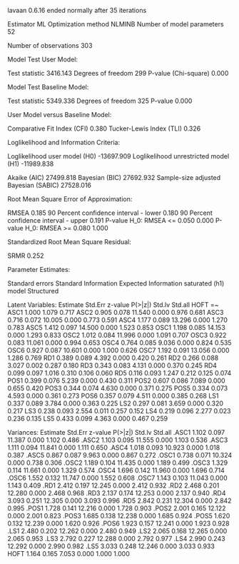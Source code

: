 lavaan 0.6.16 ended normally after 35 iterations

  Estimator                                         ML
  Optimization method                           NLMINB
  Number of model parameters                        52

  Number of observations                           303

Model Test User Model:
                                                      
  Test statistic                              3416.143
  Degrees of freedom                               299
  P-value (Chi-square)                           0.000

Model Test Baseline Model:

  Test statistic                              5349.336
  Degrees of freedom                               325
  P-value                                        0.000

User Model versus Baseline Model:

  Comparative Fit Index (CFI)                    0.380
  Tucker-Lewis Index (TLI)                       0.326

Loglikelihood and Information Criteria:

  Loglikelihood user model (H0)             -13697.909
  Loglikelihood unrestricted model (H1)     -11989.838
                                                      
  Akaike (AIC)                               27499.818
  Bayesian (BIC)                             27692.932
  Sample-size adjusted Bayesian (SABIC)      27528.016

Root Mean Square Error of Approximation:

  RMSEA                                          0.185
  90 Percent confidence interval - lower         0.180
  90 Percent confidence interval - upper         0.191
  P-value H_0: RMSEA <= 0.050                    0.000
  P-value H_0: RMSEA >= 0.080                    1.000

Standardized Root Mean Square Residual:

  SRMR                                           0.252

Parameter Estimates:

  Standard errors                             Standard
  Information                                 Expected
  Information saturated (h1) model          Structured

Latent Variables:
                   Estimate  Std.Err  z-value  P(>|z|)   Std.lv  Std.all
  HOFT =~                                                               
    ASC1              1.000                               1.079    0.717
    ASC2              0.905    0.078   11.540    0.000    0.976    0.681
    ASC3              0.716    0.072   10.005    0.000    0.773    0.591
    ASC4              1.177    0.089   13.296    0.000    1.270    0.783
    ASC5              1.412    0.097   14.500    0.000    1.523    0.853
    OSC1              1.198    0.085   14.153    0.000    1.293    0.833
    OSC2              1.012    0.084   11.996    0.000    1.091    0.707
    OSC3              0.922    0.083   11.061    0.000    0.994    0.653
    OSC4              0.764    0.085    9.036    0.000    0.824    0.535
    OSC6              0.927    0.087   10.601    0.000    1.000    0.626
    OSC7              1.192    0.091   13.056    0.000    1.286    0.769
    RD1               0.389    0.089    4.392    0.000    0.420    0.261
    RD2               0.266    0.088    3.027    0.002    0.287    0.180
    RD3               0.343    0.083    4.131    0.000    0.370    0.245
    RD4               0.099    0.097    1.016    0.310    0.106    0.060
    RD5               0.116    0.093    1.247    0.212    0.125    0.074
    POS1              0.399    0.076    5.239    0.000    0.430    0.311
    POS2              0.607    0.086    7.089    0.000    0.655    0.420
    POS3              0.344    0.074    4.630    0.000    0.371    0.275
    POS5              0.334    0.073    4.593    0.000    0.361    0.273
    POS6              0.357    0.079    4.511    0.000    0.385    0.268
    LS1               0.337    0.089    3.784    0.000    0.363    0.225
    LS2               0.297    0.081    3.659    0.000    0.320    0.217
    LS3               0.238    0.093    2.554    0.011    0.257    0.152
    LS4               0.219    0.096    2.277    0.023    0.236    0.135
    LS5               0.433    0.099    4.363    0.000    0.467    0.259

Variances:
                   Estimate  Std.Err  z-value  P(>|z|)   Std.lv  Std.all
   .ASC1              1.102    0.097   11.387    0.000    1.102    0.486
   .ASC2              1.103    0.095   11.555    0.000    1.103    0.536
   .ASC3              1.111    0.094   11.841    0.000    1.111    0.650
   .ASC4              1.018    0.093   10.923    0.000    1.018    0.387
   .ASC5              0.867    0.087    9.963    0.000    0.867    0.272
   .OSC1              0.738    0.071   10.324    0.000    0.738    0.306
   .OSC2              1.189    0.104   11.435    0.000    1.189    0.499
   .OSC3              1.329    0.114   11.661    0.000    1.329    0.574
   .OSC4              1.696    0.142   11.960    0.000    1.696    0.714
   .OSC6              1.552    0.132   11.747    0.000    1.552    0.608
   .OSC7              1.143    0.103   11.043    0.000    1.143    0.409
   .RD1               2.412    0.197   12.245    0.000    2.412    0.932
   .RD2               2.468    0.201   12.280    0.000    2.468    0.968
   .RD3               2.137    0.174   12.253    0.000    2.137    0.940
   .RD4               3.093    0.251   12.305    0.000    3.093    0.996
   .RD5               2.842    0.231   12.304    0.000    2.842    0.995
   .POS1              1.728    0.141   12.216    0.000    1.728    0.903
   .POS2              2.001    0.165   12.122    0.000    2.001    0.823
   .POS3              1.685    0.138   12.238    0.000    1.685    0.924
   .POS5              1.620    0.132   12.239    0.000    1.620    0.926
   .POS6              1.923    0.157   12.241    0.000    1.923    0.928
   .LS1               2.480    0.202   12.262    0.000    2.480    0.949
   .LS2               2.065    0.168   12.265    0.000    2.065    0.953
   .LS3               2.792    0.227   12.288    0.000    2.792    0.977
   .LS4               2.990    0.243   12.292    0.000    2.990    0.982
   .LS5               3.033    0.248   12.246    0.000    3.033    0.933
    HOFT              1.164    0.165    7.053    0.000    1.000    1.000


